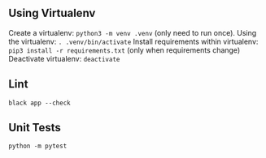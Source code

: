 ## Using Virtualenv
Create a virtualenv: `python3 -m venv .venv` (only need to run once).
Using the virtualenv: `. .venv/bin/activate`
Install requirements within virtualenv: `pip3 install -r requirements.txt` (only when requirements change)
Deactivate virtualenv: `deactivate`

## Lint

`black app --check`

## Unit Tests

`python -m pytest`
